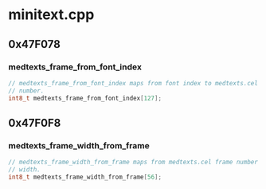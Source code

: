 # minitext.cpp

## 0x47F078

### medtexts_frame_from_font_index

```c
// medtexts_frame_from_font_index maps from font index to medtexts.cel frame
// number.
int8_t medtexts_frame_from_font_index[127];
```

## 0x47F0F8

### medtexts_frame_width_from_frame

```c
// medtexts_frame_width_from_frame maps from medtexts.cel frame number to frame
// width.
int8_t medtexts_frame_width_from_frame[56];
```

